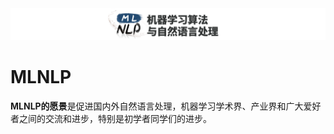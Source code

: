 <img src="./img/logo_1.png"/>

# MLNLP
**MLNLP的愿景**是促进国内外自然语言处理，机器学习学术界、产业界和广大爱好者之间的交流和进步，特别是初学者同学们的进步。

